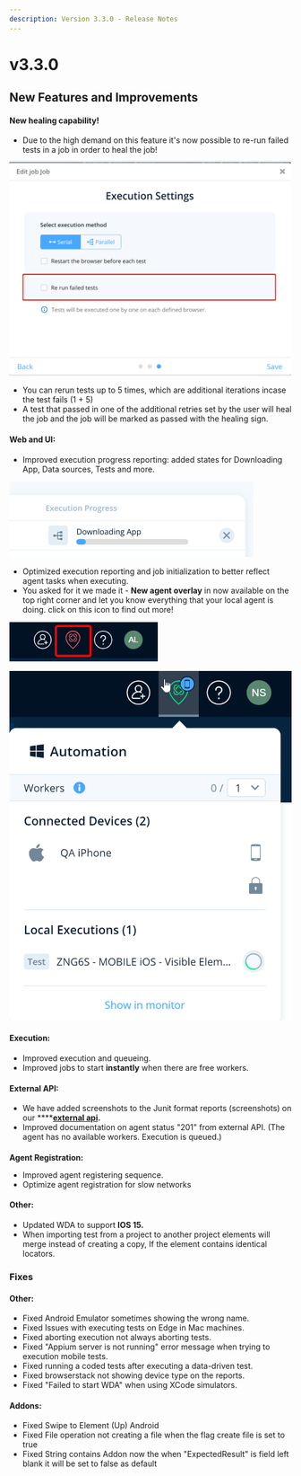 ```yaml
---
description: Version 3.3.0 - Release Notes
---
```


# v3.3.0

## New Features and Improvements

#### New healing capability!

* Due to the high demand on this feature it's now possible to re-run failed tests in a job in order to heal the job!

![Rerun failed tests option](../.gitbook/assets/image%20%28193%29.png)

* You can rerun tests up to 5 times, which are additional iterations incase the test fails \(1 + 5\)
* A test that passed in one of the additional retries set by the user will heal the job and the job will be marked as passed with the healing sign. 

#### Web and UI:

* Improved execution progress reporting: added states for Downloading App, Data sources, Tests and more.

![Added states for reporting progress](../.gitbook/assets/image%20%28409%29.png)

* Optimized execution reporting and job initialization to better reflect agent tasks when executing.
* You asked for it we made it - **New agent overlay** in now available on the top right corner and let you know everything that your local agent is doing. click on this icon to find out more!

![New Local Agent overview](../.gitbook/assets/image%20%28373%29.png)

![New agent overlay - change settings and view status from one place](../.gitbook/assets/image%20%28377%29.png)

#### Execution:

* Improved execution and queueing.
* Improved jobs to start **instantly** when there are free workers.

#### 

#### External API:

* We have added screenshots to the Junit format reports \(screenshots\) on our ****[**external api**](https://api.testproject.io/docs/v2/#/Reports/Reports_GetV2ProjectsByProjectIdJobsByJobIdReportsLatest)**.**
* Improved documentation on agent status "201" from external API. \(The agent has no available workers. Execution is queued.\)

#### 

**Agent Registration:**

* Improved agent registering sequence.
* Optimize agent registration for slow networks 

#### **Other:**

* Updated WDA to support **IOS 15.**
* When importing test from a project to another project elements will merge instead of creating a copy, If the element contains identical locators.

### Fixes

#### Other:

* Fixed Android Emulator sometimes showing the wrong name.
* Fixed Issues with executing tests on Edge in Mac machines. 
* Fixed aborting execution not always aborting tests.
* Fixed "Appium server is not running" error message when trying to execution mobile tests.
* Fixed running a coded tests after executing a data-driven test.
* Fixed browserstack not showing device type on the reports.
* Fixed "Failed to start WDA" when using XCode simulators.

#### **Addons:**

* Fixed Swipe to Element \(Up\) Android
* Fixed File operation not creating a file when the flag create file is set to true
* Fixed String contains Addon now the when "ExpectedResult" is field left blank it will be set to  false as default

